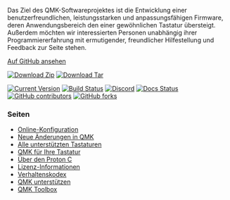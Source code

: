 Das Ziel des QMK-Softwareprojektes ist die Entwicklung einer benutzerfreundlichen, leistungsstarken und anpassungsfähigen Firmware, deren Anwendungsbereich den einer gewöhnlichen Tastatur übersteigt. Außerdem möchten wir interessierten Personen unabhängig ihrer Programmiererfahrung mit ermutigender, freundlicher Hilfestellung und Feedback zur Seite stehen.

[Auf <i class="fa fa-github" aria-hidden="true"></i> GitHub ansehen](https://github.com/qmk/qmk_firmware)

[![Download Zip](https://img.shields.io/badge/download-zip-blue.svg)](https://github.com/qmk/qmk_firmware/zipball/master)
[![Download Tar](https://img.shields.io/badge/download-tar-blue.svg)](https://github.com/qmk/qmk_firmware/tarball/master)

[![Current Version](https://img.shields.io/github/tag/qmk/qmk_firmware.svg)](https://github.com/qmk/qmk_firmware/tags)
[![Build Status](https://travis-ci.org/qmk/qmk_firmware.svg?branch=master)](https://travis-ci.org/qmk/qmk_firmware)
[![Discord](https://img.shields.io/discord/440868230475677696.svg)](https://discord.gg/Uq7gcHh)
[![Docs Status](https://img.shields.io/badge/docs-ready-orange.svg)](https://docs.qmk.fm)
[![GitHub contributors](https://img.shields.io/github/contributors/qmk/qmk_firmware.svg)](https://github.com/qmk/qmk_firmware/pulse/monthly)
[![GitHub forks](https://img.shields.io/github/forks/qmk/qmk_firmware.svg?style=social&label=Fork)](https://github.com/qmk/qmk_firmware/)

### Seiten

* [Online-Konfiguration](https://config.qmk.fm)
* [Neue Änderungen in QMK](/de/changes/)
* [Alle unterstützten Tastaturen](/keyboards/)
* [QMK für Ihre Tastatur](/powered/)
* [Über den Proton C](/proton-c/)
* [Lizenz-Informationen](/license/)
* [Verhaltenskodex](/coc/)
* [QMK unterstützen](/support/)
* [QMK Toolbox](/toolbox/)
